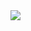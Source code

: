 <a href="https://www.facebook.com/mirhussainmurtaza/">
<img src="https://i.ibb.co.com/mKVwpfB/Hello-I-m-Jubayer-removebg-preview.png" />
</a>
